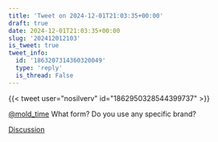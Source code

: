```yaml
---
title: 'Tweet on 2024-12-01T21:03:35+00:00'
draft: true
date: 2024-12-01T21:03:35+00:00
slug: '202412012103'
is_tweet: true
tweet_info:
  id: '1863207314360320049'
  type: 'reply'
  is_thread: False
---
```




{{< tweet user="nosilverv" id="1862950328544399737" >}}

[@mold_time](https://x.com/mold_time) What form? Do you use any specific brand?

[Discussion](https://x.com/sytelus/status/1863207314360320049)
